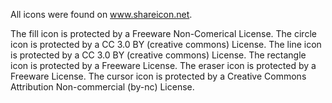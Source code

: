 All icons were found on www.shareicon.net.

The fill icon is protected by a Freeware Non-Comerical License.
The circle icon is protected by a CC 3.0 BY (creative commons) License.
The line icon is protected by a CC 3.0 BY (creative commons) License.
The rectangle icon is protected by a Freeware License.
The eraser icon is protected by a Freeware License.
The cursor icon is protected by a Creative Commons Attribution Non-commercial (by-nc) License.

